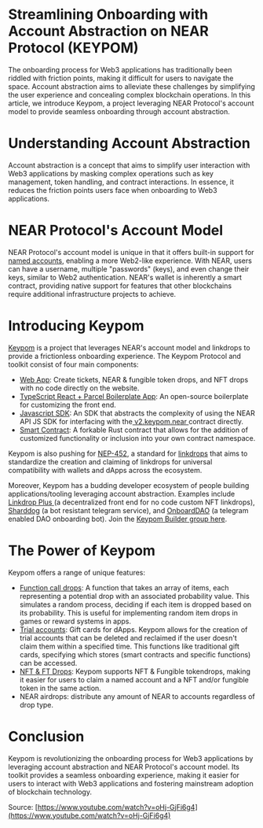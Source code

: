 #  Streamlining Onboarding with Account Abstraction on NEAR Protocol (KEYPOM)

The onboarding process for Web3 applications has traditionally been riddled with friction points, making it difficult for users to navigate the space. Account abstraction aims to alleviate these challenges by simplifying the user experience and concealing complex blockchain operations. In this article, we introduce Keypom, a project leveraging NEAR Protocol's account model to provide seamless onboarding through account abstraction.


# Understanding Account Abstraction

Account abstraction is a concept that aims to simplify user interaction with Web3 applications by masking complex operations such as key management, token handling, and contract interactions. In essence, it reduces the friction points users face when onboarding to Web3 applications.


# NEAR Protocol's Account Model

NEAR Protocol's account model is unique in that it offers built-in support for [named accounts](https://docs.near.org/concepts/basics/accounts/model), enabling a more Web2-like experience. With NEAR, users can have a username, multiple "passwords" (keys), and even change their keys, similar to Web2 authentication. NEAR's wallet is inherently a smart contract, providing native support for features that other blockchains require additional infrastructure projects to achieve.


# Introducing Keypom

[Keypom](keypom.xyz) is a project that leverages NEAR's account model and linkdrops to provide a frictionless onboarding experience. The Keypom Protocol and toolkit consist of four main components:



* [Web App](https://keypom.xyz/): Create tickets, NEAR & fungible token drops, and NFT drops with no code directly on the website.
* [TypeScript React + Parcel Boilerplate App](https://github.com/keypom/keypom-airfoil): An open-source boilerplate for customizing the front end.
* [Javascript SDK](https://github.com/keypom/keypom-js): An SDK that abstracts the complexity of using the NEAR API JS SDK for interfacing with the[ v2.keypom.near ](https://nearblocks.io/address/v2.keypom.near#contract)contract directly.
* [Smart Contract](https://github.com/keypom/keypom): A forkable Rust contract that allows for the addition of customized functionality or inclusion into your own contract namespace.

Keypom is also pushing for [NEP-452](https://github.com/near/NEPs/pull/452), a standard for [linkdrops](https://github.com/near-examples/linkdrop-proxy) that aims to standardize the creation and claiming of linkdrops for universal compatibility with wallets and dApps across the ecosystem.

Moreover, Keypom has a budding developer ecosystem of people building applications/tooling leveraging account abstraction. Examples include [Linkdrop Plus ](https://near.org/cuongdcdev.near/widget/linkdrop_plus)(a decentralized front end for no code custom NFT linkdrops), [Sharddog](https://shard.dog/) (a bot resistant telegram service), and [OnboardDAO](http://onboarddao.org) (a telegram enabled DAO onboarding bot). Join the [Keypom Builder group here](http://nearbuilders.com/tg-keypom).


# The Power of Keypom

Keypom offers a range of unique features:



* [Function call drops](https://docs.keypom.xyz/docs/next/Tutorials/Basics/fc-drops): A function that takes an array of items, each representing a potential drop with an associated probability value. This simulates a random process, deciding if each item is dropped based on its probability. This is useful for implementing random item drops in games or reward systems in apps.
* [Trial accounts](https://docs.keypom.xyz/docs/next/TrialAccounts/introduction): Gift cards for dApps. Keypom allows for the creation of trial accounts that can be deleted and reclaimed if the user doesn't claim them within a specified time. This functions like traditional gift cards, specifying which stores (smart contracts and specific functions) can be accessed.
* [NFT & FT Drops](https://docs.keypom.xyz/docs/next/Tutorials/Basics/nft-drops): Keypom supports NFT & Fungible tokendrops, making it easier for users to claim a named account and a NFT and/or fungible token in the same action.
* NEAR airdrops: distribute any amount of NEAR to accounts regardless of drop type.


# Conclusion

Keypom is revolutionizing the onboarding process for Web3 applications by leveraging account abstraction and NEAR Protocol's account model. Its toolkit provides a seamless onboarding experience, making it easier for users to interact with Web3 applications and fostering mainstream adoption of blockchain technology.

Source: [https://www.youtube.com/watch?v=oHj-GjFi6g4](https://www.youtube.com/watch?v=oHj-GjFi6g4) 

